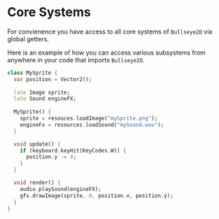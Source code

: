 
# Core Systems

For convienence you have access to all core systems of `Bullseye2D` via global getters.

Here is an example of how you can access various subsystems from anywhere in your code that imports `Bullseye2D`.

```dart
class MySprite {
  var position = Vector2();
 
  late Image sprite;
  late Sound engineFX;
 
  MySprite() {
    sprite = resouces.loadImage("mySprite.png");
    engineFx = resources.loadSound("mySound.wav");
  }

  void update() {
    if (keyboard.keyHit(KeyCodes.W)) {
      position.y -= 4;
    }
  }

  void render() {
    audio.playSound(engineFX);    
    gfx.drawImage(sprite, 0, position.x, position.y);
  }
}
```

